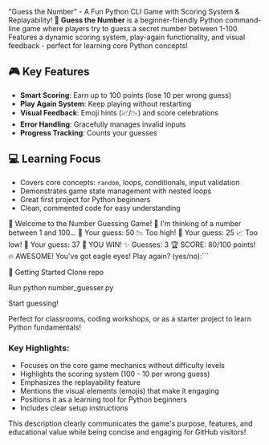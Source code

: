 "Guess the Number" - A Fun Python CLI Game with Scoring System & Replayability!
🔢 **Guess the Number** is a beginner-friendly Python command-line game where players try to guess a secret number between 1-100. Features a dynamic scoring system, play-again functionality, and visual feedback - perfect for learning core Python concepts!

## 🎮 Key Features
- **Smart Scoring**: Earn up to 100 points (lose 10 per wrong guess)
- **Play Again System**: Keep playing without restarting
- **Visual Feedback**: Emoji hints (📈/📉) and score celebrations
- **Error Handling**: Gracefully manages invalid inputs
- **Progress Tracking**: Counts your guesses

##  ‍💻 Learning Focus
- Covers core concepts: `random`, loops, conditionals, input validation
- Demonstrates game state management with nested loops
- Great first project for Python beginners
- Clean, commented code for easy understanding

🌟 Welcome to the Number Guessing Game! 🌟
I'm thinking of a number between 1 and 100...
🤔 Your guess: 50
📉 Too high!
🤔 Your guess: 25
📈 Too low!
🤔 Your guess: 37
🎉 YOU WIN!
✨ Guesses: 3
🏆 SCORE: 80/100 points!
🔥 AWESOME! You've got eagle eyes!
Play again? (yes/no):```

🚀 Getting Started
Clone repo

Run python number_guesser.py

Start guessing!

Perfect for classrooms, coding workshops, or as a starter project to learn Python fundamentals!


### Key Highlights:
- Focuses on the core game mechanics without difficulty levels
- Highlights the scoring system (100 - 10 per wrong guess)
- Emphasizes the replayability feature
- Mentions the visual elements (emojis) that make it engaging 
- Positions it as a learning tool for Python beginners
- Includes clear setup instructions

This description clearly communicates the game's purpose, features, and educational value while being concise and engaging for GitHub visitors!
